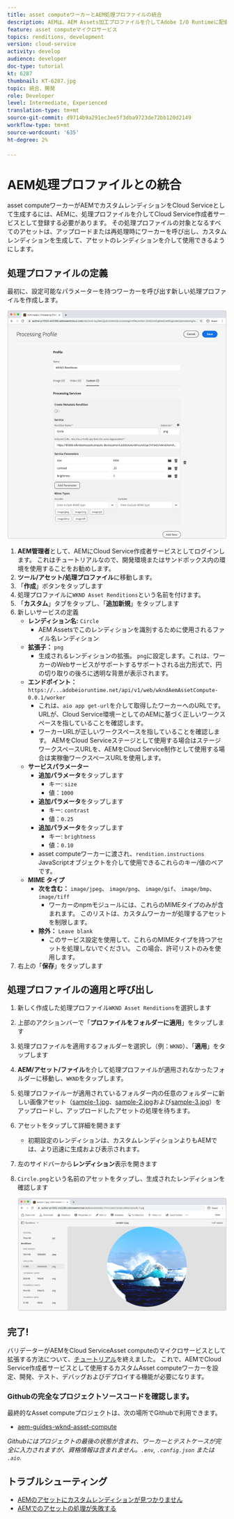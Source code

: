 ```yaml
---
title: asset computeワーカーとAEM処理プロファイルの統合
description: AEMは、AEM Assets加工プロファイルを介してAdobe I/O Runtimeに配備されたAsset computeワーカーとCloud Serviceとして統合されます。 処理プロファイルは、カスタムワーカーを使用して特定のアセットを処理し、ワーカーが生成したファイルをアセットレンディションとして保存するようにAuthorサービスで設定されます。
feature: asset computeマイクロサービス
topics: renditions, development
version: cloud-service
activity: develop
audience: developer
doc-type: tutorial
kt: 6287
thumbnail: KT-6287.jpg
topic: 統合、開発
role: Developer
level: Intermediate, Experienced
translation-type: tm+mt
source-git-commit: d9714b9a291ec3ee5f3dba9723de72bb120d2149
workflow-type: tm+mt
source-wordcount: '635'
ht-degree: 2%

---
```



# AEM処理プロファイルとの統合

asset computeワーカーがAEMでカスタムレンディションをCloud Serviceとして生成するには、AEMに、処理プロファイルを介してCloud Service作成者サービスとして登録する必要があります。 その処理プロファイルの対象となるすべてのアセットは、アップロードまたは再処理時にワーカーを呼び出し、カスタムレンディションを生成して、アセットのレンディションを介して使用できるようにします。

## 処理プロファイルの定義

最初に、設定可能なパラメーターを持つワーカーを呼び出す新しい処理プロファイルを作成します。

![処理プロファイル](./assets/processing-profiles/new-processing-profile.png)

1. __AEM管理者__&#x200B;として、AEMにCloud Service作成者サービスとしてログインします。 これはチュートリアルなので、開発環境またはサンドボックス内の環境を使用することをお勧めします。
1. __ツール/アセット/処理プロファイル__&#x200B;に移動します。
1. 「__作成__」ボタンをタップします
1. 処理プロファイルに`WKND Asset Renditions`という名前を付けます。
1. 「__カスタム__」タブをタップし、「__追加新規__」をタップします
1. 新しいサービスの定義
   + __レンディション名:__ `Circle`
      + AEM Assetsでこのレンディションを識別するために使用されるファイル名レンディション
   + __拡張子：__ `png`
      + 生成されるレンディションの拡張。 `png`に設定します。これは、ワーカーのWebサービスがサポートするサポートされる出力形式で、円の切り取りの後ろに透明な背景が表示されます。
   + __エンドポイント：__ `https://...adobeioruntime.net/api/v1/web/wkndAemAssetCompute-0.0.1/worker`
      + これは、`aio app get-url`を介して取得したワーカーへのURLです。 URLが、Cloud Service環境ーとしてのAEMに基づく正しいワークスペースを指していることを確認します。
      + ワーカーURLが正しいワークスペースを指していることを確認します。 AEMをCloud Serviceステージとして使用する場合はステージワークスペースURLを、AEMをCloud Service制作として使用する場合は実稼働ワークスペースURLを使用します。
   + __サービスパラメーター__
      + __追加パラメータ__&#x200B;をタップします
         + キー: `size`
         + 値：`1000`
      + __追加パラメータ__&#x200B;をタップします
         + キー: `contrast`
         + 値：`0.25`
      + __追加パラメータ__&#x200B;をタップします
         + キー: `brightness`
         + 値：`0.10`
      + asset computeワーカーに渡され、`rendition.instructions` JavaScriptオブジェクトを介して使用できるこれらのキー/値のペアです。
   + __MIME タイプ__
      + __次を含む：__ `image/jpeg`、 `image/png`、 `image/gif`、 `image/bmp`、  `image/tiff`
         + ワーカーのnpmモジュールには、これらのMIMEタイプのみが含まれます。 このリストは、カスタムワーカーが処理するアセットを制限します。
      + __除外：__ `Leave blank`
         + このサービス設定を使用して、これらのMIMEタイプを持つアセットを処理しないでください。 この場合、許可リストのみを使用します。
1. 右上の「__保存__」をタップします

## 処理プロファイルの適用と呼び出し

1. 新しく作成した処理プロファイル`WKND Asset Renditions`を選択します
1. 上部のアクションバーで「__プロファイルをフォルダーに適用__」をタップします
1. 処理プロファイルを適用するフォルダーを選択し（例：`WKND`）、「__適用__」をタップします
1. __AEM/アセット/ファイル__&#x200B;を介して処理プロファイルが適用されなかったフォルダーに移動し、`WKND`をタップします。
1. 処理プロファイルーが適用されているフォルダー内の任意のフォルダーに新しい画像アセット（[sample-1.jpg](../assets/samples/sample-1.jpg)、[sample-2.jpg](../assets/samples/sample-2.jpg)および[sample-3.jpg](../assets/samples/sample-3.jpg)）をアップロードし、アップロードしたアセットの処理を待ちます。
1. アセットをタップして詳細を開きます
   + 初期設定のレンディションは、カスタムレンディションよりもAEMでは、より迅速に生成および表示されます。
1. 左のサイドバーから&#x200B;__レンディション__&#x200B;表示を開きます
1. `Circle.png`という名前のアセットをタップし、生成されたレンディションを確認します

   ![生成されたレンディション](./assets/processing-profiles/rendition.png)

## 完了!

バリデーターがAEMをCloud ServiceAsset computeのマイクロサービスとして拡張する方法について、[チュートリアル](../overview.md)を終えました。 これで、AEMでCloud Service作成者サービスとして使用するカスタムAsset computeワーカーを設定、開発、テスト、デバッグおよびデプロイする機能が必要になります。

### Githubの完全なプロジェクトソースコードを確認します。

最終的なAsset computeプロジェクトは、次の場所でGithubで利用できます。

+ [aem-guides-wknd-asset-compute](https://github.com/adobe/aem-guides-wknd-asset-compute)

_Githubにはプロジェクトの最後の状態が含まれ、ワーカーとテストケースが完全に入力されますが、資格情報は含まれません。`.env`, `.config.json` または `.aio`._

## トラブルシューティング

+ [AEMのアセットにカスタムレンディションが見つかりません](../troubleshooting.md#custom-rendition-missing-from-asset)
+ [AEMでのアセットの処理が失敗する](../troubleshooting.md#asset-processing-fails)
